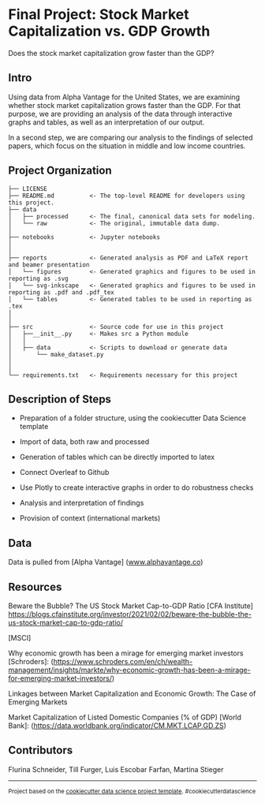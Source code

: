 Final Project: Stock Market Capitalization vs. GDP Growth
==============================

Does the stock market capitalization grow faster than the GDP?

Intro
------------

Using data from Alpha Vantage for the United States,  we are examining whether stock market capitalization grows faster than the GDP. For that purpose, we are providing an analysis of the data through interactive graphs and tables, as well as an interpretation of our output.

In a second step, we are comparing our analysis to the findings of selected papers, which focus on the situation in middle and low income countries. 


Project Organization
------------

    ├── LICENSE
    ├── README.md          <- The top-level README for developers using this project.
    ├── data
    │   ├── processed      <- The final, canonical data sets for modeling.
    │   └── raw            <- The original, immutable data dump.
    │
    ├── notebooks          <- Jupyter notebooks
    │
    │
    ├── reports            <- Generated analysis as PDF and LaTeX report and beamer presentation
    │   └── figures        <- Generated graphics and figures to be used in reporting as .svg
    │   └── svg-inkscape   <- Generated graphics and figures to be used in reporting as .pdf and .pdf_tex
    │   └── tables         <- Generated tables to be used in reporting as .tex
    │
    │
    ├── src                <- Source code for use in this project
    │   ├──__init__.py     <- Makes src a Python module
    │   │
    │   ├── data           <- Scripts to download or generate data
    │       └── make_dataset.py
    │  
    │
    └── requirements.txt   <- Requirements necessary for this project


Description of Steps 
------------

- Preparation of  a folder structure, using the cookiecutter Data Science template

- Import of data, both raw and processed

- Generation of tables which can be directly imported to latex 

- Connect Overleaf to Github

- Use Plotly to create interactive graphs in order to do robustness checks

- Analysis and interpretation of findings

- Provision of context (international markets)

Data 
------------

Data is pulled from [Alpha Vantage]
(www.alphavantage.co) 

Resources
------------

Beware the Bubble? The US Stock Market Cap-to-GDP Ratio
[CFA Institute] https://blogs.cfainstitute.org/investor/2021/02/02/beware-the-bubble-the-us-stock-market-cap-to-gdp-ratio/

[MSCI]

Why economic growth has been a mirage for emerging market investors
[Schroders]: (https://www.schroders.com/en/ch/wealth-management/insights/markte/why-economic-growth-has-been-a-mirage-for-emerging-market-investors/)

Linkages between Market Capitalization and Economic Growth: The Case of Emerging Markets

Market Capitalization of Listed Domestic Companies (% of GDP)
[World Bank]: (https://data.worldbank.org/indicator/CM.MKT.LCAP.GD.ZS)

Contributors
------------
Flurina Schneider, Till Furger, Luis Escobar Farfan, Martina Stieger


--------

<p><small>Project based on the <a target="_blank" href="https://drivendata.github.io/cookiecutter-data-science/">cookiecutter data science project template</a>. #cookiecutterdatascience</small></p>
